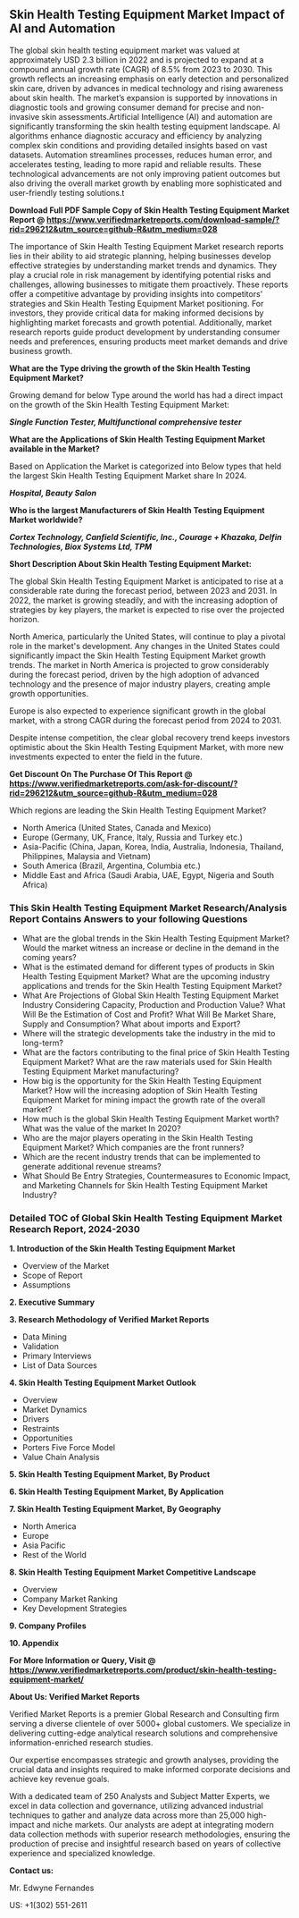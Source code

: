 <h2>Skin Health Testing Equipment Market Impact of AI and Automation</h2>The global skin health testing equipment market was valued at approximately USD 2.3 billion in 2022 and is projected to expand at a compound annual growth rate (CAGR) of 8.5% from 2023 to 2030. This growth reflects an increasing emphasis on early detection and personalized skin care, driven by advances in medical technology and rising awareness about skin health. The market’s expansion is supported by innovations in diagnostic tools and growing consumer demand for precise and non-invasive skin assessments.Artificial Intelligence (AI) and automation are significantly transforming the skin health testing equipment landscape. AI algorithms enhance diagnostic accuracy and efficiency by analyzing complex skin conditions and providing detailed insights based on vast datasets. Automation streamlines processes, reduces human error, and accelerates testing, leading to more rapid and reliable results. These technological advancements are not only improving patient outcomes but also driving the overall market growth by enabling more sophisticated and user-friendly testing solutions.t</p><p id="" class=""><strong>Download Full PDF Sample Copy of Skin Health Testing Equipment Market Report @ <a href="https://www.verifiedmarketreports.com/download-sample/?rid=296212&utm_source=github-R&utm_medium=028" target="_blank">https://www.verifiedmarketreports.com/download-sample/?rid=296212&utm_source=github-R&utm_medium=028</a></strong></p><p>The importance of&nbsp;Skin Health Testing Equipment Market research reports lies in their ability to aid strategic planning, helping businesses develop effective strategies by understanding market trends and dynamics. They play a crucial role in risk management by identifying potential risks and challenges, allowing businesses to mitigate them proactively. These reports offer a competitive advantage by providing insights into competitors' strategies and Skin Health Testing Equipment Market positioning. For investors, they provide critical data for making informed decisions by highlighting market forecasts and growth potential. Additionally, market research reports guide product development by understanding consumer needs and preferences, ensuring products meet market demands and drive business growth.</p><p><strong>What are the&nbsp;Type driving the growth of the Skin Health Testing Equipment Market?</strong></p><p id="" class="">Growing demand for below Type around the world has had a direct impact on the growth of the Skin Health Testing Equipment Market:</p><em><strong>Single Function Tester, Multifunctional comprehensive tester</strong></em></p><strong>What are the&nbsp;Applications&nbsp;of Skin Health Testing Equipment Market available in the Market?</strong></p><p id="" class="">Based on Application the Market is categorized into Below types that held the largest Skin Health Testing Equipment Market share In 2024.</p><em><strong>Hospital, Beauty Salon</strong></em></p><strong>Who is the largest Manufacturers of Skin Health Testing Equipment Market worldwide?</strong></p><p><em><strong>Cortex Technology, Canfield Scientific, Inc., Courage + Khazaka, Delfin Technologies, Biox Systems Ltd, TPM</strong></em></p><p id="" class=""><strong>Short Description About Skin Health Testing Equipment Market:</strong></p><p>The global Skin Health Testing Equipment Market is anticipated to rise at a considerable rate during the forecast period, between 2023 and 2031. In 2022, the market is growing steadily, and with the increasing adoption of strategies by key players, the market is expected to rise over the projected horizon.</p><p>North America, particularly the United States, will continue to play a pivotal role in the market's development. Any changes in the United States could significantly impact the Skin Health Testing Equipment Market growth trends. The market in North America is projected to grow considerably during the forecast period, driven by the high adoption of advanced technology and the presence of major industry players, creating ample growth opportunities.</p><p>Europe is also expected to experience significant growth in the global market, with a strong CAGR during the forecast period from 2024 to 2031.</p><p>Despite intense competition, the clear global recovery trend keeps investors optimistic about the Skin Health Testing Equipment Market, with more new investments expected to enter the field in the future.</p><p id="" class=""><strong>Get Discount On The Purchase Of This Report @ <a href="https://www.verifiedmarketreports.com/ask-for-discount/?rid=296212&utm_source=github-R&utm_medium=028" target="_blank">https://www.verifiedmarketreports.com/ask-for-discount/?rid=296212&utm_source=github-R&utm_medium=028</a></strong></p>Which regions are leading the Skin Health Testing Equipment Market?</p><ul><li>North America (United States, Canada and Mexico)</li><li>Europe (Germany, UK, France, Italy, Russia and Turkey etc.)</li><li>Asia-Pacific (China, Japan, Korea, India, Australia, Indonesia, Thailand, Philippines, Malaysia and Vietnam)</li><li>South America (Brazil, Argentina, Columbia etc.)</li><li>Middle East and Africa (Saudi Arabia, UAE, Egypt, Nigeria and South Africa)</li></ul><h3 id="" class="">This Skin Health Testing Equipment Market Research/Analysis Report Contains Answers to your following Questions</h3><ul><li>What are the global trends in the Skin Health Testing Equipment Market? Would the market witness an increase or decline in the demand in the coming years?</li><li>What is the estimated demand for different types of products in Skin Health Testing Equipment Market? What are the upcoming industry applications and trends for the Skin Health Testing Equipment Market?</li><li>What Are Projections of Global Skin Health Testing Equipment Market Industry Considering Capacity, Production and Production Value? What Will Be the Estimation of Cost and Profit? What Will Be Market Share, Supply and Consumption? What about imports and Export?</li><li>Where will the strategic developments take the industry in the mid to long-term?</li><li>What are the factors contributing to the final price of Skin Health Testing Equipment Market? What are the raw materials used for Skin Health Testing Equipment Market manufacturing?</li><li>How big is the opportunity for the Skin Health Testing Equipment Market? How will the increasing adoption of Skin Health Testing Equipment Market for mining impact the growth rate of the overall market?</li><li>How much is the global Skin Health Testing Equipment Market worth? What was the value of the market In 2020?</li><li>Who are the major players operating in the Skin Health Testing Equipment Market? Which companies are the front runners?</li><li>Which are the recent industry trends that can be implemented to generate additional revenue streams?</li><li>What Should Be Entry Strategies, Countermeasures to Economic Impact, and Marketing Channels for Skin Health Testing Equipment Market Industry?</li></ul><h3 id="" class="">Detailed TOC of Global Skin Health Testing Equipment Market Research Report, 2024-2030</h3><p id="" class=""><strong>1. Introduction of the Skin Health Testing Equipment Market</strong></p><ul><li>Overview of the Market</li><li>Scope of Report</li><li>Assumptions</li></ul><p id="" class=""><strong>2. Executive Summary</strong></p><p id="" class=""><strong>3. Research Methodology of Verified Market Reports</strong></p><ul><li>Data Mining</li><li>Validation</li><li>Primary Interviews</li><li>List of Data Sources</li></ul><p id="" class=""><strong>4. Skin Health Testing Equipment Market Outlook</strong></p><ul><li>Overview</li><li>Market Dynamics</li><li>Drivers</li><li>Restraints</li><li>Opportunities</li><li>Porters Five Force Model</li><li>Value Chain Analysis</li></ul><p id="" class=""><strong>5. Skin Health Testing Equipment Market, By Product</strong></p><p id="" class=""><strong>6. Skin Health Testing Equipment Market, By Application</strong></p><p id="" class=""><strong>7. Skin Health Testing Equipment Market, By Geography</strong></p><ul><li>North America</li><li>Europe</li><li>Asia Pacific</li><li>Rest of the World</li></ul><p id="" class=""><strong>8. Skin Health Testing Equipment Market Competitive Landscape</strong></p><ul><li>Overview</li><li>Company Market Ranking</li><li>Key Development Strategies</li></ul><p id="" class=""><strong>9. Company Profiles</strong></p><p id="" class=""><strong>10. Appendix</strong></p><p id="" class=""><strong>For More Information or Query, Visit @ <a href="https://www.verifiedmarketreports.com/product/skin-health-testing-equipment-market/" target="_blank">https://www.verifiedmarketreports.com/product/skin-health-testing-equipment-market/</a></strong></p><p id="" class=""><strong>About Us: Verified Market Reports</strong></p><p id="" class="">Verified Market Reports is a premier Global Research and Consulting firm serving a diverse clientele of over 5000+ global customers. We specialize in delivering cutting-edge analytical research solutions and comprehensive information-enriched research studies.</p><p id="" class="">Our expertise encompasses strategic and growth analyses, providing the crucial data and insights required to make informed corporate decisions and achieve key revenue goals.</p><p id="" class="">With a dedicated team of 250 Analysts and Subject Matter Experts, we excel in data collection and governance, utilizing advanced industrial techniques to gather and analyze data across more than 25,000 high-impact and niche markets. Our analysts are adept at integrating modern data collection methods with superior research methodologies, ensuring the production of precise and insightful research based on years of collective experience and specialized knowledge.</p><p id="" class=""><strong>Contact us:</strong></p><p id="" class="">Mr. Edwyne Fernandes</p><p id="" class="">US: +1(302) 551-2611</p>
